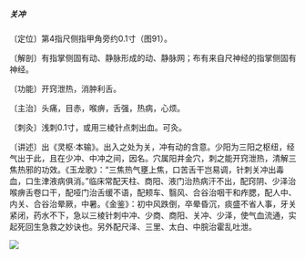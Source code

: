 ##### 关冲

〔定位〕第4指尺侧指甲角旁约0.1寸（图91）。

〔解剖〕有指掌侧固有动、静脉形成的动、静脉网；布有来自尺神经的指掌侧固有神经。

〔功能〕开窍泄热，消肿利舌。

〔主治〕头痛，目赤，喉痹，舌强，热病，心烦。

〔刺灸〕浅刺0.1寸，或用三棱针点刺出血。可灸。

〔讲述〕出《灵枢·本输》。出入之处为关，冲有动的含意。少阳为三阳之枢纽，经气出于此，且在少冲、中冲之间，因名。穴属阳井金穴，刺之能开窍泄热，清解三焦热邪的功效。《玉龙歌》：“三焦热气壅上焦，口苦舌干岂易调，针刺关冲出毒血，口生津液病俱消。”临床常配天柱、商阳、液门治热病汗不出，配窍阴、少泽治喉痹舌卷口干，配哑门治舌缓不语，配颊车、翳风、合谷治咽干和痄腮，配人中、内关、合谷治晕厥，中暑。《金鉴》：初中风跌倒，卒晕昏沉，痰盛不省人事，牙关紧闭，药水不下，急以三棱针刺中冲、少商、商阳、关冲、少泽，使气血流通，实起死回生急救之妙诀也。另外配尺泽、三里、太白、中脘治霍乱吐泄。

![](img/图91.jpg)
